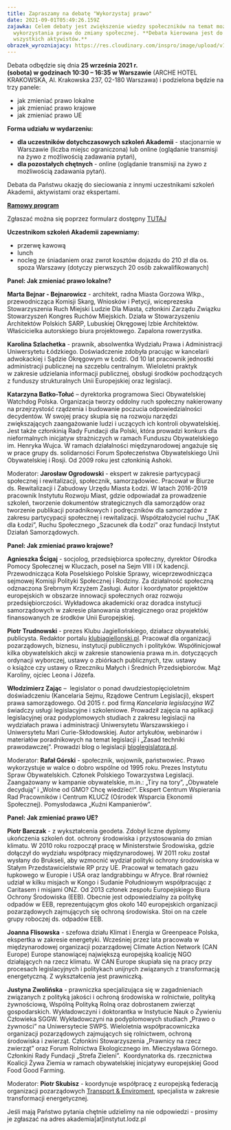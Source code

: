 ```yaml
---
title: Zapraszamy na debatę "Wykorzystaj prawo"
date: 2021-09-01T05:49:26.159Z
zajawka: Celem debaty jest zwiększenie wiedzy społeczników na temat możliwości
  wykorzystania prawa do zmiany społecznej. **Debata kierowana jest do
  wszystkich aktywistów.**
obrazek_wyrozniajacy: https://res.cloudinary.com/inspro/image/upload/v1630473994/aiso/Zdj%C4%99cia%20szkolenia/debata.png
---
```

Debata odbędzie się dnia **25 września 2021 r. (sobota) w godzinach 10:30 – 16:35 w Warszawie** (ARCHE HOTEL KRAKOWSKA, Al. Krakowska 237, 02-180 Warszawa) i podzielona będzie na trzy panele: 

* jak zmieniać prawo lokalne
* jak zmieniać prawo krajowe
* jak zmieniać prawo UE

**Forma udziału w wydarzeniu:** 

* **dla uczestników dotychczasowych szkoleń Akademii** - stacjonarnie w Warszawie (liczba miejsc ograniczona) lub online (oglądanie transmisji na żywo z możliwością zadawania pytań),
* **dla pozostałych chętnych** - online (oglądanie transmisji na żywo z możliwością zadawania pytań).

Debata da Państwu okazję do sieciowania z innymi uczestnikami szkoleń Akademii, aktywistami oraz ekspertami.

**[Ramowy program](https://res.cloudinary.com/inspro/image/upload/v1630477111/aiso/Zdj%C4%99cia%20szkolenia/Akademia_debata_program_2021_09_01.pdf)** 

Zgłaszać można się poprzez formularz dostępny [TUTAJ](https://forms.gle/6JHXZrPjFsmXp2JK9)

**Uczestnikom szkoleń Akademii zapewniamy:**

* przerwę kawową
* lunch
* nocleg ze śniadaniem oraz zwrot kosztów dojazdu do 210 zł dla os. spoza Warszawy (dotyczy pierwszych 20 osób zakwalifikowanych)

**Panel: Jak zmieniać prawo lokalne?**

**Marta Bejnar - Bejnarowicz** - architekt, radna Miasta Gorzowa Wlkp., przewodnicząca Komisji Skarg, Wniosków i Petycji, wiceprezeska Stowarzyszenia Ruch Miejski Ludzie Dla Miasta, członkini Zarządu Związku Stowarzyszeń Kongres Ruchów Miejskich. Działa w Stowarzyszeniu Architektów Polskich SARP, Lubuskiej Okręgowej Izbie Architektów. Właścicielka autorskiego biura projektowego.  Zapalona rowerzystka.

**Karolina Szlachetka** - prawnik, absolwentka Wydziału Prawa i Administracji Uniwersytetu Łódzkiego. Doświadczenie zdobyła pracując w kancelarii adwokackiej i Sądzie Okręgowym w Łodzi. Od 10 lat pracownik jednostki administracji publicznej na szczeblu centralnym. Wieloletni praktyk w zakresie udzielania informacji publicznej, obsługi środków pochodzących z funduszy strukturalnych Unii Europejskiej oraz legislacji.

**Katarzyna Batko-Tołuć** – dyrektorka programowa Sieci Obywatelskiej Watchdog Polska. Organizacja tworzy oddolny ruch społeczny nakierowany na przejrzystość rządzenia i budowanie poczucia odpowiedzialności decydentów. W swojej pracy skupia się na rozwoju narzędzi zwiększających zaangażowanie ludzi i uczących ich kontroli obywatelskiej. Jest także członkinią Rady Fundacji dla Polski, która prowadzi konkurs dla nieformalnych inicjatyw strażniczych w ramach Funduszu Obywatelskiego im. Henryka Wujca. W ramach działalności międzynarodowej angażuje się w prace grupy ds. solidarności Forum Społeczeństwa Obywatelskiego Unii Obywatelskiej i Rosji. Od 2009 roku jest członkinią Ashoki.

Moderator: **Jarosław Ogrodowski** - ekspert w zakresie partycypacji społecznej i rewitalizacji, społecznik, samorządowiec. Pracował w Biurze ds. Rewitalizacji i Zabudowy Urzędu Miasta Łodzi. W latach 2016-2019 pracownik Instytutu Rozwoju Miast, gdzie odpowiadał za prowadzenie szkoleń, tworzenie dokumentów strategicznych dla samorządów oraz tworzenie publikacji poradnikowych i podręczników dla samorządów z zakresu partycypacji społecznej i rewitalizacji. Współzałożyciel ruchu „TAK dla Łodzi”, Ruchu Społecznego „Szacunek dla Łodzi” oraz fundacji Instytut Działań Samorządowych.

**Panel: Jak zmieniać prawo krajowe?**

**Agnieszka Ścigaj** - socjolog, przedsiębiorca społeczny, dyrektor Ośrodka Pomocy Społecznej w Kluczach, poseł na Sejm VIII i IX kadencji. Przewodnicząca Koła Poselskiego Polskie Sprawy, wiceprzewodnicząca sejmowej Komisji Polityki Społecznej i Rodziny. Za działalność społeczną odznaczona Srebrnym Krzyżem Zasługi. Autor i koordynator projektów europejskich w obszarze innowacji społecznych oraz rozwoju przedsiębiorczości. Wykładowca akademicki oraz doradca instytucji samorządowych w zakresie planowania strategicznego oraz projektów finansowanych ze środków Unii Europejskiej.

**Piotr Trudnowski** - prezes Klubu Jagiellońskiego, działacz obywatelski, publicysta. Redaktor portalu [klubjagiellonski.pl](http://klubjagiellonski.pl/). Pracował dla organizacji pozarządowych, biznesu, instytucji publicznych i polityków. Współinicjował kilka obywatelskich akcji w zakresie stanowienia prawa m.in. dotyczących ordynacji wyborczej, ustawy o zbiórkach publicznych, tzw. ustawy o książce czy ustawy o Rzeczniku Małych i Średnich Przedsiębiorców. Mąż Karoliny, ojciec Leona i Józefa.

**Włodzimierz Zając** –  legislator o ponad dwudziestopięcioletnim doświadczeniu (Kancelaria Sejmu, Rządowe Centrum Legislacji), ekspert prawa samorządowego. Od 2015 r. pod firmą *Kancelaria legislacyjna WZ* świadczy usługi legislacyjne i szkoleniowe. Prowadził zajęcia na aplikacji legislacyjnej oraz podyplomowych studiach z zakresu legislacji na wydziałach prawa i administracji Uniwersytetu Warszawskiego i Uniwersytetu Mari Curie-Skłodowskiej. Autor artykułów, webinarów i materiałów poradnikowych na temat legislacji i „Zasad techniki prawodawczej”. Prowadzi blog o legislacji [bloglegislatora.pl](http://bloglegislatora.pl/).

Moderator: **Rafał Górski** - społecznik, wojownik, państwowiec. Prawo wykorzystuje w walce o dobro wspólne od 1995 roku. Prezes Instytutu Spraw Obywatelskich. Członek Polskiego Towarzystwa Legislacji. Zaangażowany w kampanie obywatelskie, m.in.: „Tiry na tory”, „Obywatele decydują” i „Wolne od GMO? Chcę wiedzieć!”. Ekspert Centrum Wspierania Rad Pracowników i Centrum KLUCZ (Ośrodek Wsparcia Ekonomii Społecznej). Pomysłodawca „Kuźni Kampanierów”.

**Panel: Jak zmieniać prawo UE?**

**Piotr Barczak** - z wykształcenia geodeta. Zdobył liczne dyplomy ukończenia szkoleń dot. ochrony środowiska i przystosowania do zmian klimatu. W 2010 roku rozpoczął pracę w Ministerstwie Środowiska, gdzie dołączył do wydziału współpracy międzynarodowej. W 2011 roku został wysłany do Brukseli, aby wzmocnić wydział polityki ochrony środowiska w Stałym Przedstawicielstwie RP przy UE. Pracował w tematach gazu łupkowego w Europie i USA oraz landgrabbingu w Afryce. Brał również udział w kilku misjach w Kongo i Sudanie Południowym współpracując z Caritasem i misjami ONZ. Od 2013 członek zespołu Europejskiego Biura Ochrony Środowiska (EEB). Obecnie jest odpowiedzialny za politykę odpadów w EEB, reprezentującym głos około 140 europejskich organizacji pozarządowych zajmujących się ochroną środowiska. Stoi on na czele grupy roboczej ds. odpadów EEB.

**Joanna Flisowska** - szefowa działu Klimat i Energia w Greenpeace Polska, ekspertka w zakresie energetyki. Wcześniej przez lata pracowała w międzynarodowej organizacji pozarządowej Climate Action Network (CAN Europe) Europe stanowiącej największą europejską koalicję NGO działających na rzecz klimatu. W CAN Europe skupiała się na pracy przy procesach legislacyjnych i politykach unijnych związanych z transformacją energetyczną. Z wykształcenia jest prawniczką. 

**Justyna Zwolińska** - prawniczka specjalizująca się w zagadnieniach związanych z polityką jakości i ochroną środowiska w rolnictwie, polityką żywnościową, Wspólną Polityką Rolną oraz dobrostanem zwierząt gospodarskich. Wykładowczyni i doktorantka w Instytucie Nauk o Żywieniu Człowieka SGGW. Wykładowczyni na podyplomowych studiach „Prawo o żywności” na Uniwersytecie SWPS. Wieloletnia współpracowniczka organizacji pozarządowych zajmujących się rolnictwem, ochroną środowiska i zwierząt. Członkini Stowarzyszenia „Prawnicy na rzecz zwierząt” oraz Forum Rolnictwa Ekologicznego im. Mieczysława Górnego. Członkini Rady Fundacji „Strefa Zieleni”.  Koordynatorka ds. rzecznictwa Koalicji Żywa Ziemia w ramach obywatelskiej inicjatywy europejskiej Good Food Good Farming.

Moderator: **Piotr Skubisz** - koordynuje współpracę z europejską federacją organizacji pozarządowych [Transport & Enviroment](http://www.transportenvironment.org/ "Transport & Enviroment"), specjalista w zakresie transformacji energetycznej.



Jeśli mają Państwo pytania chętnie udzielimy na nie odpowiedzi - prosimy je zgłaszać na adres akademia\[at]instytut.lodz.pl